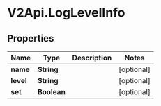 # V2Api.LogLevelInfo

## Properties

Name | Type | Description | Notes
------------ | ------------- | ------------- | -------------
**name** | **String** |  | [optional] 
**level** | **String** |  | [optional] 
**set** | **Boolean** |  | [optional] 


